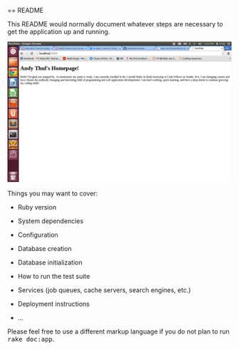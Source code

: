 == README

This README would normally document whatever steps are necessary to get the
application up and running.

![alt tag](http://github.com/adthul/portfolio/blob/master/public/images/Screenshots/screenshot_homepage.png)

Things you may want to cover:

* Ruby version

* System dependencies

* Configuration

* Database creation

* Database initialization

* How to run the test suite

* Services (job queues, cache servers, search engines, etc.)

* Deployment instructions

* ...


Please feel free to use a different markup language if you do not plan to run
<tt>rake doc:app</tt>.
